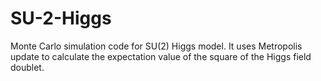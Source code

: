# SU-2-Higgs
Monte Carlo simulation code for SU(2) Higgs model.
It uses Metropolis update to calculate the expectation value of the square of the Higgs field doublet. 
